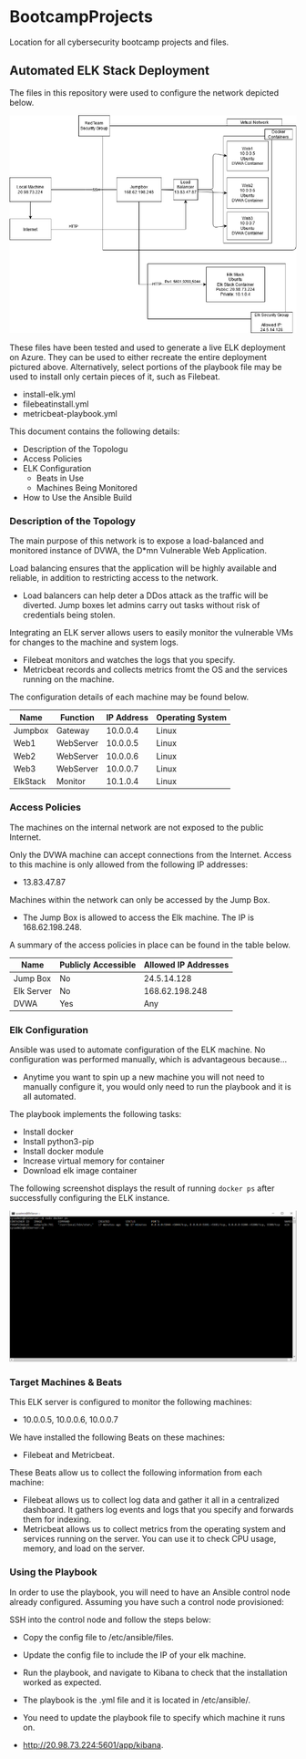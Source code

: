 # BootcampProjects
Location for all cybersecurity bootcamp projects and files.
## Automated ELK Stack Deployment

The files in this repository were used to configure the network depicted below.

![Diagram](https://github.com/HappyFry/BootcampProjects/blob/main/Images/JumpboxProvisioner.png)

These files have been tested and used to generate a live ELK deployment on Azure. They can be used to either recreate the entire deployment pictured above. Alternatively, select portions of the playbook file may be used to install only certain pieces of it, such as Filebeat.

  - install-elk.yml
  - filebeatinstall.yml
  - metricbeat-playbook.yml

This document contains the following details:
- Description of the Topologu
- Access Policies
- ELK Configuration
  - Beats in Use
  - Machines Being Monitored
- How to Use the Ansible Build


### Description of the Topology

The main purpose of this network is to expose a load-balanced and monitored instance of DVWA, the D*mn Vulnerable Web Application.

Load balancing ensures that the application will be highly available and reliable, in addition to restricting access to the network.
- Load balancers can help deter a DDos attack as the traffic will be diverted. Jump boxes let admins carry out tasks without risk of credentials being stolen.

Integrating an ELK server allows users to easily monitor the vulnerable VMs for changes to the machine and system logs.
- Filebeat monitors and watches the logs that you specify.
- Metricbeat records and collects metrics fromt the OS and the services running on the machine.

The configuration details of each machine may be found below.

| Name     | Function  | IP Address | Operating System |
|----------|-----------|------------|------------------|
| Jumpbox  | Gateway   | 10.0.0.4   | Linux            |
| Web1     | WebServer | 10.0.0.5   | Linux            |
| Web2     | WebServer | 10.0.0.6   | Linux            |
| Web3     | WebServer | 10.0.0.7   | Linux            |
| ElkStack | Monitor   | 10.1.0.4   | Linux            |

### Access Policies

The machines on the internal network are not exposed to the public Internet. 

Only the DVWA machine can accept connections from the Internet. Access to this machine is only allowed from the following IP addresses:
- 13.83.47.87

Machines within the network can only be accessed by the Jump Box.
- The Jump Box is allowed to access the Elk machine. The IP is 168.62.198.248.

A summary of the access policies in place can be found in the table below.

| Name       | Publicly Accessible | Allowed IP Addresses |
|------------|---------------------|----------------------|
| Jump Box   | No                  | 24.5.14.128          |
| Elk Server | No                  | 168.62.198.248       |
| DVWA       | Yes                 | Any                  |

### Elk Configuration

Ansible was used to automate configuration of the ELK machine. No configuration was performed manually, which is advantageous because...
- Anytime you want to spin up a new machine you will not need to manually configure it, you would only need to run the playbook and it is all automated.

The playbook implements the following tasks:
- Install docker
- Install python3-pip
- Install docker module
- Increase virtual memory for container
- Download elk image container

The following screenshot displays the result of running `docker ps` after successfully configuring the ELK instance.

![dockerps](https://github.com/HappyFry/BootcampProjects/blob/main/Images/dockerps.PNG)

### Target Machines & Beats
This ELK server is configured to monitor the following machines:
- 10.0.0.5, 10.0.0.6, 10.0.0.7

We have installed the following Beats on these machines:
- Filebeat and Metricbeat.

These Beats allow us to collect the following information from each machine:
- Filebeat allows us to collect log data and gather it all in a centralized dashboard. It gathers log events and logs that you specify and forwards them for indexing.
- Metricbeat allows us to collect metrics from the operating system and services running on the server. You can use it to check CPU usage, memory, and load on the server.

### Using the Playbook
In order to use the playbook, you will need to have an Ansible control node already configured. Assuming you have such a control node provisioned: 

SSH into the control node and follow the steps below:
- Copy the config file to /etc/ansible/files.
- Update the config file to include the IP of your elk machine.
- Run the playbook, and navigate to Kibana to check that the installation worked as expected.

- The playbook is the .yml file and it is located in /etc/ansible/.
- You need to update the playbook file to specify which machine it runs on.
- http://20.98.73.224:5601/app/kibana.

